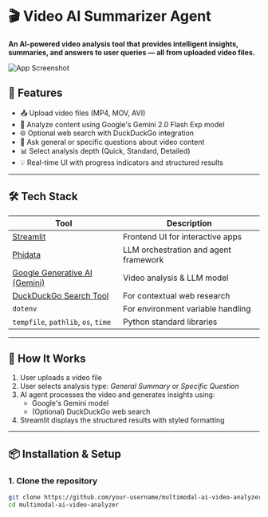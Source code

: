 # 🎬 Video AI Summarizer Agent

**An AI-powered video analysis tool that provides intelligent insights, summaries, and answers to user queries — all from uploaded video files.**

![App Screenshot](https://user-images.githubusercontent.com/demo_image.png)

## 🚀 Features

- 📤 Upload video files (MP4, MOV, AVI)
- 🤖 Analyze content using Google's Gemini 2.0 Flash Exp model
- 🌐 Optional web search with DuckDuckGo integration
- 📝 Ask general or specific questions about video content
- 📊 Select analysis depth (Quick, Standard, Detailed)
- 💡 Real-time UI with progress indicators and structured results

---

## 🛠️ Tech Stack

| Tool | Description |
|------|-------------|
| [Streamlit](https://streamlit.io) | Frontend UI for interactive apps |
| [Phidata](https://github.com/phidatahq) | LLM orchestration and agent framework |
| [Google Generative AI (Gemini)](https://ai.google.dev/) | Video analysis & LLM model |
| [DuckDuckGo Search Tool](https://duckduckgo.com/) | For contextual web research |
| `dotenv` | For environment variable handling |
| `tempfile`, `pathlib`, `os`, `time` | Python standard libraries |

---

## 🧠 How It Works

1. User uploads a video file
2. User selects analysis type: *General Summary* or *Specific Question*
3. AI agent processes the video and generates insights using:
   - Google's Gemini model
   - (Optional) DuckDuckGo web search
4. Streamlit displays the structured results with styled formatting

---

## 📦 Installation & Setup

### 1. Clone the repository

```bash
git clone https://github.com/your-username/multimodal-ai-video-analyzer.git
cd multimodal-ai-video-analyzer
